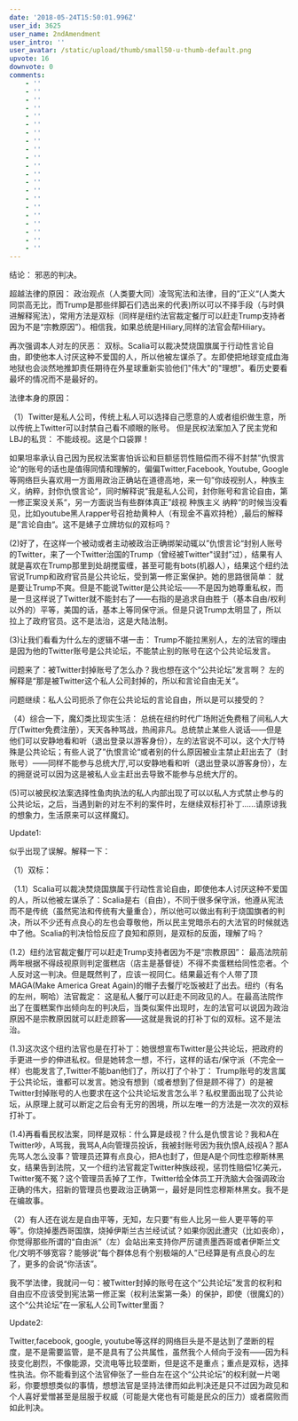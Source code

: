 ```yaml
---
date: '2018-05-24T15:50:01.996Z'
user_id: 3625
user_name: 2ndAmendment
user_intro: ''
user_avatar: /static/upload/thumb/small50-u-thumb-default.png
upvote: 16
downvote: 0
comments:
    - ''
    - ''
    - ''
    - ''
    - ''
    - ''
    - ''
    - ''
    - ''
    - ''
    - ''
    - ''
    - ''
    - ''
    - ''
    - ''
    - ''
    - ''
    - ''
    - ''
    - ''
---
```


结论： 邪恶的判决。

超越法律的原因： 政治观点（人类要大同）凌驾宪法和法律，目的”正义“(人类大同崇高无比，而Trump是那些绊脚石们选出来的代表)所以可以不择手段（与时俱进解释宪法），常用方法是双标（同样是纽约法官裁定餐厅可以赶走Trump支持者因为不是“宗教原因”）。相信我，如果总统是Hiliary,同样的法官会帮Hiliary。

再次强调本人对左的厌恶： 双标。Scalia可以裁决焚烧国旗属于行动性言论自由，即使他本人讨厌这种不爱国的人，所以他被左谋杀了。左即使把地球变成血海地狱也会淡然地推卸责任期待在外星球重新实验他们"伟大"的"理想"。看历史要看最坏的情况而不是最好的。

法律本身的原因：

（1）Twitter是私人公司，传统上私人可以选择自己愿意的人或者组织做生意，所以传统上Twitter可以封禁自己看不顺眼的账号。 但是民权法案加入了民主党和LBJ的私货： 不能歧视。这是个口袋罪！

如果坦率承认自己因为民权法案害怕诉讼和巨额惩罚性赔偿而不得不封禁”仇恨言论“的账号的话也是值得同情和理解的，偏偏Twitter,Facebook, Youtube, Google等网络巨头喜欢用一方面用政治正确站在道德高地，来一句”你歧视别人，种族主义，纳粹，封你仇恨言论“，同时解释说”我是私人公司，封你账号和言论自由，第一修正案没关系“，另一方面说当有些群体真正”歧视 种族主义 纳粹“的时候当没看见，比如youtube黑人rapper号召抢劫黄种人（有现金不喜欢持枪）,最后的解释是”言论自由“。这不是婊子立牌坊似的双标吗？

(2)好了，在这样一个被动或者主动被政治正确绑架动辄以”仇恨言论“封别人账号的Twitter，来了一个Twitter治国的Trump（曾经被Twitter"误封”过），结果有人就是喜欢在Trump那里到处胡搅蛮缠，甚至可能有bots(机器人），结果这个纽约法官说Trump和政府官员是公共论坛，受到第一修正案保护。她的思路很简单： 就是要让Trump不爽。但是不能说Twitter是公共论坛——不是因为她尊重私权，而是一旦这样说了Twitter就不能封右了——右指的是追求自由胜于（基本自由/权利以外的）平等，美国的话，基本上等同保守派。但是只说Trump太明显了，所以拉上了政府官员。这不是法治，这是大陆法制。

(3)让我们看看为什么左的逻辑不堪一击： Trump不能拉黑别人，左的法官的理由是因为他的Twitter账号是公共论坛，不能禁止别的账号在这个公共论坛发言。

问题来了：被Twitter封掉账号了怎么办？我也想在这个“公共论坛”发言啊？ 左的解释是“那是被Twitter这个私人公司封掉的，所以和言论自由无关“。

问题继续：私人公司扼杀了你在公共论坛的言论自由，所以是可以接受的？

（4）综合一下，魔幻类比现实生活： 总统在纽约时代广场附近免费租了间私人大厅(Twitter免费注册），天天各种骂战，热闹非凡。总统禁止某些人说话——但是他们可以安静地看和听（退出登录以游客身份），左的法官说不可以，这个大厅特殊是公共论坛；有些人说了”仇恨言论“或者别的什么原因被业主禁止赶出去了（封账号）——同样不能参与总统大厅,可以安静地看和听（退出登录以游客身份），左的拥趸说可以因为这是被私人业主赶出去导致不能参与总统大厅的。

(5)可以被民权法案选择性鱼肉执法的私人内部出现了可以以私人方式禁止参与的公共论坛，之后，当遇到新的对左不利的案件时，左继续双标打补丁......请原谅我的想象力，生活原来可以这样魔幻。

  

Update1:

似乎出现了误解。解释一下：

（1）双标：

（1.1）Scalia可以裁决焚烧国旗属于行动性言论自由，即使他本人讨厌这种不爱国的人，所以他被左谋杀了：Scalia是右（自由），不同于很多保守派，他遵从宪法而不是传统（虽然宪法和传统有大量重合），所以他可以做出有利于烧国旗者的判决，所以不少还有点良心的左也会尊敬他，所以民主党暗杀右的大法官的时候就选中了他。Scalia的判决恰恰反应了良知和原则，是双标的反面，理解了吗？

(1.2）纽约法官裁定餐厅可以赶走Trump支持者因为不是“宗教原因”： 最高法院前两年根据不得歧视原则判定蛋糕店（店主是基督徒）不得不卖蛋糕给同性恋者。个人反对这一判决。但是既然判了，应该一视同仁。结果最近有个人带了顶MAGA(Make America Great Again)的帽子去餐厅吃饭被赶了出去。纽约（有名的左州，啊哈）法官裁定： 这是私人餐厅可以赶走不同政见的人。在最高法院作出了在蛋糕案作出倾向左的判决后，当类似案件出现时，左的法官可以说因为政治原因不是宗教原因就可以赶走顾客——这就是我说的打补丁似的双标。这不是法治。

(1.3)这次这个纽约法官也是在打补丁：她很想宣布Twitter是公共论坛，把政府的手更进一步的伸进私权。但是她转念一想，不行，这样的话右/保守派（不完全一样）也能发言了,Twitter不能ban他们了，所以打了个补丁： Trump账号的发言属于公共论坛，谁都可以发言。她没有想到（或者想到了但是顾不得了）的是被Twitter封掉账号的人也要求在这个公共论坛发言怎么半？私权里面出现了公共论坛，从原理上就可以断定之后会有无穷的困境，所以左唯一的方法是一次次的双标打补丁。

(1.4)再看看民权法案，同样是双标：什么算是歧视？什么是仇恨言论？我和A在Twitter吵，A骂我，我骂A,A向管理员投诉，我被封账号因为我仇恨A,歧视A？那A先骂人怎么没事？管理员还算有点良心，把A也封了，但是A是个同性恋穆斯林黑女，结果告到法院，又一个纽约法官裁定Twitter种族歧视，惩罚性赔偿1亿美元，Twitter冤不冤？这个管理员丢掉了工作，Twitter给全体员工开洗脑大会强调政治正确的伟大，招新的管理员也要政治正确第一，最好是同性恋穆斯林黑女。我不是在编故事。

（2）有人还在说左是自由平等，无知，左只要“有些人比另一些人更平等的平等”。你烧掉墨西哥国旗，烧掉伊斯兰古兰经试试？如果你因此遭灾（比如丧命），你觉得那些所谓的“自由派”（左）会站出来支持你严厉谴责墨西哥或者伊斯兰文化/文明不够宽容？能够说“每个群体总有个别极端的人”已经算是有点良心的左了，更多的会说“你活该”。

  

我不学法律，我就问一句：被Twitter封掉的账号在这个“公共论坛”发言的权利和自由应不应该受到宪法第一修正案（权利法案第一条）的保护，即使（很魔幻的）这个“公共论坛”在一家私人公司Twitter里面？

  

Update2:  

Twitter,facebook, google, youtube等这样的网络巨头是不是达到了垄断的程度，是不是需要监管，是不是具有了公共属性，虽然我个人倾向于没有——因为科技变化剧烈，不像能源，交流电等比较垄断，但是这不是重点；重点是双标，选择性执法。你不能看到这个法官伸张了一些白左在这个“公共论坛”的权利就一片喝彩，你要想想类似的事情，想想法官是坚持法律而如此判决还是只不过因为政见和个人喜好爱憎甚至是屈服于权威（可能是大佬也有可能是民众的压力）或者腐败而如此判决。
